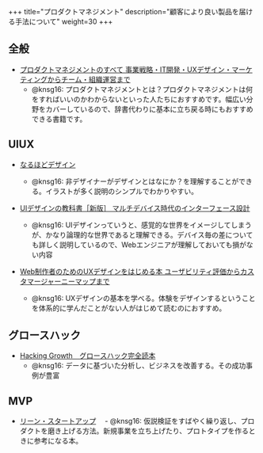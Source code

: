 +++
title="プロダクトマネジメント"
description="顧客により良い製品を届ける手法について"
weight=30
+++

## 全般
- [プロダクトマネジメントのすべて 事業戦略・IT開発・UXデザイン・マーケティングからチーム・組織運営まで](https://www.shoeisha.co.jp/book/detail/9784798166520)
  - @knsg16: プロダクトマネジメントとは？プロダクトマネジメントは何をすればいいのかわからないといった人たちにおすすめです。幅広い分野をカバーしているので、辞書代わりに基本に立ち戻る時にもおすすめできる書籍です。

## UIUX

- [なるほどデザイン](https://books.mdn.co.jp/books/3215303004/)
  - @knsg16: 非デザイナーがデザインとはなにか？を理解することができる。イラストが多く説明のシンプルでわかりやすい。

- [UIデザインの教科書［新版］ マルチデバイス時代のインターフェース設計](https://www.shoeisha.co.jp/book/detail/9784798155456)
  - @knsg16: UIデザインっていうと、感覚的な世界をイメージしてしまうが、かなり論理的な世界であると理解できる。デバイス毎の差についても詳しく説明しているので、Webエンジニアが理解しておいても損がない内容

- [Web制作者のためのUXデザインをはじめる本 ユーザビリティ評価からカスタマージャーニーマップまで](https://www.shoeisha.co.jp/book/detail/9784798143330)
  - @knsg16: UXデザインの基本を学べる。体験をデザインするということを体系的に学んだことがない人がはじめて読むのにおすすめ。

## グロースハック

- [Hacking Growth　グロースハック完全読本](https://bookplus.nikkei.com/atcl/catalog/18/P55820/)
  - @knsg16: データに基づいた分析し、ビジネスを改善する。その成功事例が豊富

## MVP

- [リーン・スタートアップ](https://bookplus.nikkei.com/atcl/catalog/12/P48970/)
　- @knsg16: 仮説検証をすばやく繰り返し、プロダクトを磨き上げる方法。新規事業を立ち上げたり、プロトタイプを作るときに参考になる本。
